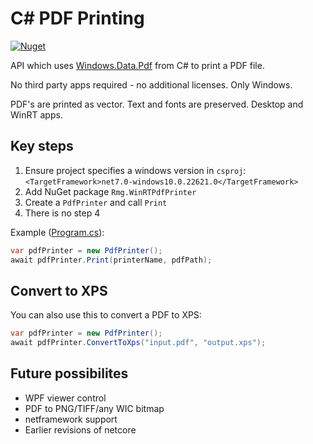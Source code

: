 ﻿# C# PDF Printing

[![Nuget](https://img.shields.io/nuget/v/Rmg.PdfPrinting)](https://www.nuget.org/packages/Rmg.PdfPrinting)

API which uses [Windows.Data.Pdf](https://learn.microsoft.com/en-us/uwp/api/windows.data.pdf?view=winrt-22621) from C# to print a PDF file.

No third party apps required - no additional licenses.  Only Windows.

PDF's are printed as vector.  Text and fonts are preserved.  Desktop and WinRT apps.

## Key steps

1. Ensure project specifies a windows version in `csproj`: `<TargetFramework>net7.0-windows10.0.22621.0</TargetFramework>`
1. Add NuGet package `Rmg.WinRTPdfPrinter`
1. Create a	`PdfPrinter` and call `Print`
1. There is no step 4

Example ([Program.cs](Rmg.WinRTPdfPrinter.DemoApp)):

```csharp
var pdfPrinter = new PdfPrinter();
await pdfPrinter.Print(printerName, pdfPath);
```

## Convert to XPS

You can also use this to convert a PDF to XPS:

```csharp
var pdfPrinter = new PdfPrinter();
await pdfPrinter.ConvertToXps("input.pdf", "output.xps");
```

## Future possibilites
- WPF viewer control
- PDF to PNG/TIFF/any WIC bitmap
- netframework support
- Earlier revisions of netcore